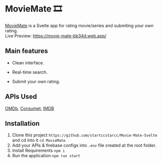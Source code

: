 # MovieMate 🎞️

[MovieMate](https://movie-mate-bb34d.web.app/) is a Svelte app for rating movie/series and submiting your own rating.  
Live Preview: https://movie-mate-bb34d.web.app/


## Main features

- Clean interface.

- Real-time search.

- Submit your own rating.

## APIs Used

[OMDb](https://www.omdbapi.com/), [Consumet](https://consumet.org/), [IMDB](https://developer.imdb.com/)

## Installation

1. Clone this project `https://github.com/startccstarcc/Movie-Mate-Svelte` and cd into it `cd MovieMate`
2. Add your APIs & firebase configs into `.env` file created at the root folder.
3. Install Requirements `npm i`
4. Run the application `npm run start`
